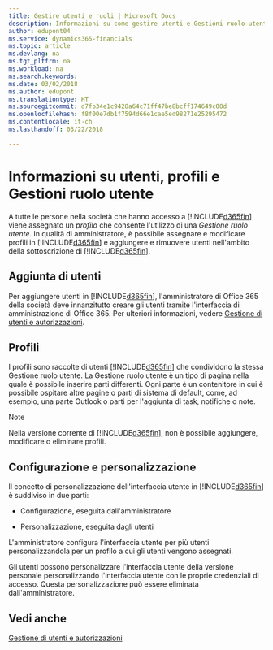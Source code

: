 ```yaml
---
title: Gestire utenti e ruoli | Microsoft Docs
description: Informazioni su come gestire utenti e Gestioni ruolo utente in Finance and Operations, Business edition.
author: edupont04
ms.service: dynamics365-financials
ms.topic: article
ms.devlang: na
ms.tgt_pltfrm: na
ms.workload: na
ms.search.keywords: 
ms.date: 03/02/2018
ms.author: edupont
ms.translationtype: HT
ms.sourcegitcommit: d7fb34e1c9428a64c71ff47be8bcff174649c00d
ms.openlocfilehash: f8f00e7db1f7594d66e1cae5ed98271e25295472
ms.contentlocale: it-ch
ms.lasthandoff: 03/22/2018

---
```

# <a name="understanding-users-profiles-and-role-centers"></a>Informazioni su utenti, profili e Gestioni ruolo utente
A tutte le persone nella società che hanno accesso a [!INCLUDE[d365fin](includes/d365fin_md.md)] viene assegnato un *profilo* che consente l'utilizzo di una *Gestione ruolo utente*. In qualità di amministratore, è possibile assegnare e modificare profili in [!INCLUDE[d365fin](includes/d365fin_md.md)] e aggiungere e rimuovere utenti nell'ambito della sottoscrizione di [!INCLUDE[d365fin](includes/d365fin_md.md)].  

## <a name="adding-users"></a>Aggiunta di utenti
Per aggiungere utenti in [!INCLUDE[d365fin](includes/d365fin_md.md)], l'amministratore di Office 365 della società deve innanzitutto creare gli utenti tramite l'interfaccia di amministrazione di Office 365. Per ulteriori informazioni, vedere [Gestione di utenti e autorizzazioni](ui-how-users-permissions.md).  

## <a name="profiles"></a>Profili
I profili sono raccolte di utenti [!INCLUDE[d365fin](includes/d365fin_md.md)] che condividono la stessa Gestione ruolo utente. La Gestione ruolo utente è un tipo di pagina nella quale è possibile inserire parti differenti. Ogni parte è un contenitore in cui è possibile ospitare altre pagine o parti di sistema di default, come, ad esempio, una parte Outlook o parti per l'aggiunta di task, notifiche o note.  

> [!NOTE]  
>  Nella versione corrente di [!INCLUDE[d365fin](includes/d365fin_md.md)], non è possibile aggiungere, modificare o eliminare profili.  

## <a name="configuration-and-personalization"></a>Configurazione e personalizzazione
Il concetto di personalizzazione dell'interfaccia utente in [!INCLUDE[d365fin](includes/d365fin_md.md)] è suddiviso in due parti:  

-   Configurazione, eseguita dall'amministratore  

-   Personalizzazione, eseguita dagli utenti  

L'amministratore configura l'interfaccia utente per più utenti personalizzandola per un profilo a cui gli utenti vengono assegnati.  

Gli utenti possono personalizzare l'interfaccia utente della versione personale personalizzando l'interfaccia utente con le proprie credenziali di accesso. Questa personalizzazione può essere eliminata dall'amministratore.  

## <a name="see-also"></a>Vedi anche  
[Gestione di utenti e autorizzazioni](ui-how-users-permissions.md)  
<!-- [Customize the User Interface](../customize-the-user-interface.md)   
 [Security Overview](../Security%20Overview.md)-->

